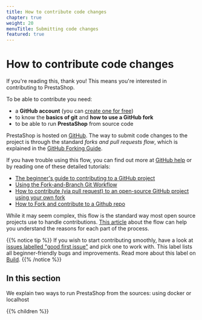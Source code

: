 ```yaml
---
title: How to contribute code changes
chapter: true
weight: 20
menuTitle: Submitting code changes
featured: true
---
```


# How to contribute code changes

If you're reading this, thank you! This means you're interested in contributing to PrestaShop.

To be able to contribute you need:

* a **GitHub account** (you can [create one for free](https://github.com/join))
* to know the **basics of git** and **how to use a GitHub fork**
* to be able to run **PrestaShop** from source code

PrestaShop is hosted on [GitHub](https://github.com/PrestaShop/PrestaShop). The way to submit code changes to the project is through the standard *forks and pull requests flow*, which is explained in the [GitHub Forking Guide](https://guides.github.com/activities/forking/).

If you have trouble using this flow, you can find out more at [GitHub help](https://help.github.com) or by reading one of these detailed tutorials:

- [The beginner's guide to contributing to a GitHub project
](https://akrabat.com/the-beginners-guide-to-contributing-to-a-github-project/)
- [Using the Fork-and-Branch Git Workflow
](https://blog.scottlowe.org/2015/01/27/using-fork-branch-git-workflow/)
- [How to contribute (via pull request) to an open-source GitHub project using your own fork](https://mattstauffer.com/blog/how-to-contribute-to-an-open-source-github-project-using-your-own-fork/)
- [How to Fork and contribute to a Github repo](https://dev.to/ceri_anne_dev/how-to-fork-and-contribute-to-a-github-repo-5bfp)

While it may seem complex, this flow is the standard way most open source projects use to handle contributions. [This article](https://dev.to/mathieuks/introduction-to-github-fork-workflow-why-is-it-so-complex-3ac8) about the flow can help you understand the reasons for each part of the process.

{{% notice tip %}}
If you wish to start contributing smoothly, have a look at [issues labelled "good first issue"](https://github.com/PrestaShop/PrestaShop/issues?q=is%3Aissue+is%3Aopen+label%3A%22good+first+issue%22) and pick one to work with. This label lists all beginner-friendly bugs and improvements. Read more about this label on [Build](https://build.prestashop-project.org/news/a-definition-of-the-good-first-issue-label).
{{% /notice %}}

## In this section

We explain two ways to run PrestaShop from the sources: using docker or localhost

{{% children %}}

